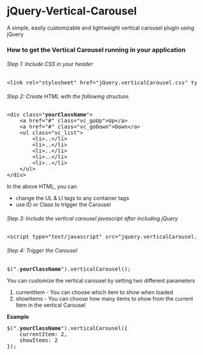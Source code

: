 # jQuery-Vertical-Carousel
A simple, easily customizable and lightweight vertical carousel plugin using jQuery

<h3>How to get the Vertical Carousel running in your application</h3>

<h6>Step 1: Include CSS in your header</h6>
<pre>&lt;link rel="stylesheet" href="jQuery.verticalCarousel.css" type="text/css" /&gt;</pre>

<h6>Step 2: Create HTML with the following structure.</h6>
<pre>
&lt;div class="<strong>yourClassName</strong>"&gt;
	&lt;a href="#" class="vc_goUp"&gt;Up&lt;/a&gt;
	&lt;a href="#" class="vc_goDown"&gt;Down&lt;/a&gt;
	&lt;ul class="vc_list"&gt;
		&lt;li&gt;..&lt;/li&gt;
		&lt;li&gt;..&lt;/li&gt;
		&lt;li&gt;..&lt;/li&gt;
		&lt;li&gt;..&lt;/li&gt;
		&lt;li&gt;..&lt;/li&gt;
	&lt;/ul&gt;
&lt;/div&gt;
</pre>
<p>In the above HTML, you can</p>
<ul>
	<li>change the UL &amp; LI tags to any container tags</li>
	<li>use ID or Class to trigger the Carousel</li>
</ul>

<h6>Step 3: Include the vertical carousel javascript after including jQuery</h6>
<pre>&lt;script type="text/javascript" src="jquery.verticalCarousel.min.js"&gt;&lt;script/&gt;</pre>

<h6>Step 4: Trigger the Carousel</h6>
<pre>
$(".<strong>yourClassName</strong>").verticalCarousel();
</pre>
<p>You can customize the vertical carousel by setting two different parameters</p>
<ol>
	<li>currentItem - You can choose which item to show when loaded</li>
	<li>showItems - You can choose how many items to show from the current Item in the vertical Carousel</li>
</ol>
<p><strong>Example</strong>
<pre>
$(".<strong>yourClassName</strong>").verticalCarousel({
	currentItem: 2,
    showItems: 2
});
</pre>